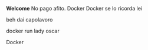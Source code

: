 **Welcome**
No pago afito.
Docker Docker
se lo ricorda lei

beh dai capolavoro

docker run lady oscar

Docker
